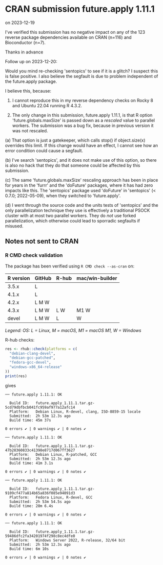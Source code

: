 # CRAN submission future.apply 1.11.1

on 2023-12-19

I've verified this submission has no negative impact on any of the 123 reverse package dependencies available on CRAN (n=116) and Bioconductor (n=7).

Thanks in advance


Follow up on 2023-12-20:

Would you mind re-checking 'sentopics' to see if it is a glitch?  I suspect this is false positive.  I also believe the segfault is due to problem independent of the future.apply package.

I believe this, because:

1. I cannot reproduce this in my reverse dependency checks on Rocky 8 and Ubuntu 22.04 running R 4.3.2.

2. The only change in this submission, future.apply 1.11.1, is that R option 'future.globals.maxSize' is passed down as a *rescaled* value to parallel workers. The submission was a bug fix, because in previous version it was not rescaled.

  (a) That option is just a gatekeeper, which calls stop() if object.size(x) overrides this limit. If this change would have an effect, I cannot see how an error condition could cause a segfault.
  
  (b) I've search 'sentopics', and it does not make use of this option, so there is also no hack that they do that someone could be affected by this submission.

  (c) The same 'future.globals.maxSize' rescaling approach has been in place for years in the 'furrr' and the 'doFuture' packages, where it has had zero impacts like this.  The 'sentopics' package used 'doFuture' in 'sentopics' (< 0.7.0; 2022-05-09), when they switched to 'future.apply'.

  (d) I went through the source code and the units tests of 'sentopics' and the only parallelization technique they use is effectively a traditional PSOCK cluster with at most two parallel workers. They do *not* use forked parallelization, which otherwise could lead to sporradic segfaults if misused.


## Notes not sent to CRAN

### R CMD check validation

The package has been verified using `R CMD check --as-cran` on:

| R version     | GitHub | R-hub  | mac/win-builder |
| ------------- | ------ | ------ | --------------- |
| 3.5.x         | L      |        |                 |
| 4.1.x         | L      |        |                 |
| 4.2.x         | L M W  |        |                 |
| 4.3.x         | L M W  | L   W  | M1 W            |
| devel         | L M W  | L      |    W            |

*Legend: OS: L = Linux, M = macOS, M1 = macOS M1, W = Windows*


R-hub checks:

```r
res <- rhub::check(platforms = c(
  "debian-clang-devel", 
  "debian-gcc-patched", 
  "fedora-gcc-devel",
  "windows-x86_64-release"
))
print(res)
```

gives


```
── future.apply 1.11.1: OK

  Build ID:   future.apply_1.11.1.tar.gz-5cd79dbfbcb041fc959af977a12afc14
  Platform:   Debian Linux, R-devel, clang, ISO-8859-15 locale
  Submitted:  2h 53m 12.3s ago
  Build time: 45m 37s

0 errors ✔ | 0 warnings ✔ | 0 notes ✔

── future.apply 1.11.1: OK

  Build ID:   future.apply_1.11.1.tar.gz-47b28360833c41398e8717d067ff3627
  Platform:   Debian Linux, R-patched, GCC
  Submitted:  2h 53m 12.3s ago
  Build time: 41m 3.1s

0 errors ✔ | 0 warnings ✔ | 0 notes ✔

── future.apply 1.11.1: OK

  Build ID:   future.apply_1.11.1.tar.gz-9109cf477a814b65a836f085e94091d3
  Platform:   Fedora Linux, R-devel, GCC
  Submitted:  2h 53m 54.5s ago
  Build time: 28m 6.4s

0 errors ✔ | 0 warnings ✔ | 0 notes ✔

── future.apply 1.11.1: OK

  Build ID:   future.apply_1.11.1.tar.gz-59486dfc2fa34201974f298c8ec4dfe0
  Platform:   Windows Server 2022, R-release, 32/64 bit
  Submitted:  2h 53m 12.3s ago
  Build time: 6m 10s

0 errors ✔ | 0 warnings ✔ | 0 notes ✔
```
